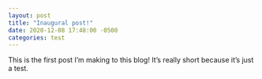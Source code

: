 ```yaml
---
layout: post
title: "Inaugural post!"
date: 2020-12-08 17:48:00 -0500
categories: test
---
```


This is the first post I’m making to this blog! It’s really short because it’s just a test.
